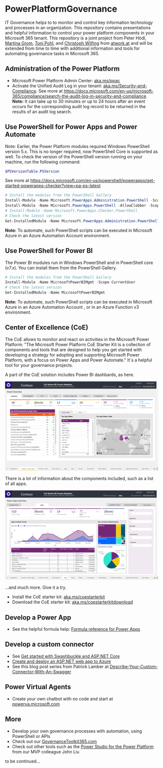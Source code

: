 # PowerPlatformGovernance

IT Governance helps to to monitor and control key information technology and processes in an organization. This repository contains presentations and helpful information to control your power platform components in your Microsoft 365 tenant. This repository is a joint project from Peter Hödl, [Martina Grom](https://twitter.com/magrom), [Toni Pohl](https://twitter.com/atwork), and [Christoph Wilfing](https://twitter.com/CWilfing) from [atwork.at](https://www.atwork-it.com/) and will be extended from time to time with additional information and tools for automating governance tasks in Microsoft 365.

## Administration of the Power Platform

- Microsoft Power Platform Admin Center: [aka.ms/ppac](https://aka.ms/ppac)
- Activate the Unified Audit Log in your tenant: [aka.ms/Security-and-Compliance](https://aka.ms/Security-and-Compliance). See more at https://docs.microsoft.com/en-us/microsoft-365/compliance/search-the-audit-log-in-security-and-compliance. **Note:** It can take up to 30 minutes or up to 24 hours after an event occurs for the corresponding audit log record to be returned in the results of an audit log search.

## Use PowerShell for Power Apps and Power Automate

Note: Earlier, the Power Platform modules required Windows PowerShell version 5.x. This is no longer required, now PowerShell Core is supported as well. To check the version of the PowerShell version running on your machine, run the following command:

~~~powershell
$PSVersionTable.PSVersion
~~~

See more at https://docs.microsoft.com/en-us/powershell/powerapps/get-started-powerapps-checker?view=pa-ps-latest

~~~powershell
# Install the modules from the PowerShell Gallery
Install-Module -Name Microsoft.PowerApps.Administration.PowerShell -Scope CurrentUser
Install-Module -Name Microsoft.PowerApps.PowerShell -AllowClobber -Scope CurrentUser
# Install-Module -Name Microsoft.PowerApps.Checker.PowerShell
# Check the latest version
Get-InstalledModule -Name Microsoft.PowerApps.Administration.PowerShell, Microsoft.PowerApps.PowerShell
~~~

**Note:** To automate, such PowerShell scripts can be executed in Microsoft Azure in an Azure Automation Account environment.

## Use PowerShell for Power BI

The Power BI modules run in Windows PowerShell and in PowerShell core (v7.x). You can install them from the PowerShell Gallery.

~~~powershell
# Install the modules from the PowerShell Gallery
Install-Module -Name MicrosoftPowerBIMgmt -Scope CurrentUser
# Check the latest version
Get-InstalledModule -Name MicrosoftPowerBIMgmt
~~~

**Note:** To automate, such PowerShell scripts can be executed in Microsoft Azure in an Azure Automation Account , or in an Azure Function v3 environment.

## Center of Excellence (CoE)

The CoE allows to monitor and react on activities in the Microsoft Power Platform: "The Microsoft Power Platform CoE Starter Kit is a collection of components and tools that are designed to help you get started with developing a strategy for adopting and supporting Microsoft Power Platform, with a focus on Power Apps and Power Automate." It´s a helpful tool for your governance projects.

A part of the CoE solution includes Power BI dashbards, as here.

[![link](./images/CoE-Demo-PowerBI-1.png)](./images/CoE-Demo-PowerBI-1.png "Click to enlarge")

There is a lot of information about the components included, such as a list of all apps.

[![link](./images/CoE-Demo-PowerBI-3-Apps.png)](./images/CoE-Demo-PowerBI-3-Apps.png "Click to enlarge")

...and much more. Give it a try.

- Install the  CoE starter kit: [aka.ms/coestarterkit](aka.ms/coestarterkit)
- Download the CoE starter kit: [aka.ms/coestarterkitdownload](aka.ms/coestarterkitdownload)

## Develop a Power App

- See the helpful formula help: [Formula reference for Power Apps](https://docs.microsoft.com/en-us/powerapps/maker/canvas-apps/formula-reference)
  
## Develop a custom connector

- See [Get started with Swashbuckle and ASP.NET Core](https://docs.microsoft.com/en-us/aspnet/core/tutorials/getting-started-with-swashbuckle?view=aspnetcore-3.1&tabs=visual-studio)
- [Create and deploy an ASP.NET web app to Azure](https://docs.microsoft.com/en-us/connectors/custom-connectors/create-web-api-connector#create-and-deploy-an-aspnet-web-app-to-azure)
- See this blog post series from Patrick Lamber at [Describe-Your-Custom-Connector-With-An-Swagger](https://www.nubo.eu/Describe-Your-Custom-Connector-With-An-Swagger/)

## Power Virtual Agents

- Create your own chatbot with no code and start at [powerva.microsoft.com](https://powerva.microsoft.com/)

## More

- Develop your own governance processes with automation, using PowerShell or APIs
- Check out our [GovernanceToolkit365.com](https://governancetoolkit365.com/)
- Check out other tools such as the [Power Studio for the Power Platform](https://flowstudio.app/) from our MVP colleague John Liu

to be continued...
